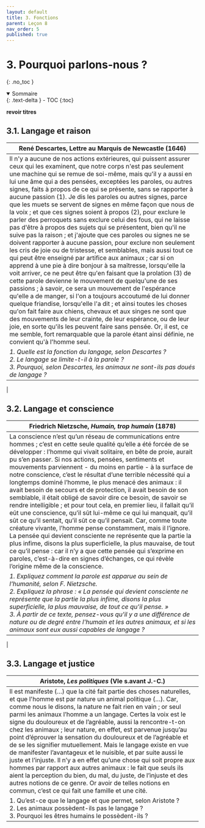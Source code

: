 ```yaml
---
layout: default
title: 3. Fonctions
parent: Leçon 8
nav_order: 5
published: true
---
```


# 3. Pourquoi parlons-nous ?
{: .no_toc }

<details open markdown="block">
  <summary>
    Sommaire
  </summary>
  {: .text-delta }
- TOC
{:toc}
</details>

**revoir titres**

## 3.1. Langage et raison

| René Descartes, Lettre au Marquis de Newcastle (1646)     |
| --------------------- |
| Il n'y a aucune de nos actions extérieures, qui puissent assurer ceux qui les examinent, que notre corps n'est pas seulement une machine qui se remue de soi-même, mais qu'il y a aussi en lui une âme qui a des pensées, exceptées les paroles, ou autres signes, faits à propos de ce qui se présente, sans se rapporter à aucune passion (1). Je dis les paroles ou autres signes, parce que les muets se servent de signes en même façon que nous de la voix ; et que ces signes soient à propos (2), pour exclure le parler des perroquets sans exclure celui des fous, qui ne laisse pas d'être à propos des sujets qui se présentent, bien qu'il ne suive pas la raison ; et j'ajoute que ces paroles ou signes ne se doivent rapporter à aucune passion, pour exclure non seulement les cris de joie ou de tristesse, et semblables, mais aussi tout ce qui peut être enseigné par artifice aux animaux ; car si on apprend à une pie à dire bonjour à sa maîtresse, lorsqu'elle la voit arriver, ce ne peut être qu'en faisant que la prolation (3) de cette parole devienne le mouvement de quelqu'une de ses passions ; à savoir, ce sera un mouvement de l'espérance qu'elle a de manger, si l'on a toujours accoutumé de lui donner quelque friandise, lorsqu'elle l'a dit ; et ainsi toutes les choses qu'on fait faire aux chiens, chevaux et aux singes ne sont que des mouvements de leur crainte, de leur espérance, ou de leur joie, en sorte qu'ils les peuvent faire sans pensée. Or, il est, ce me semble, fort remarquable que la parole étant ainsi définie, ne convient qu'à l'homme seul. |
| *1. Quelle est la fonction du langage, selon Descartes ?<br> 2. Le langage se limite-t-il à la parole ? <br> 3. Pourquoi, selon Descartes, les animaux ne sont-ils pas doués de langage ?*   
|
## 3.2. Langage et conscience

| Friedrich Nietzsche, *Humain, trop humain* (1878)     |
| ---------------------------- |
| La conscience n’est qu’un réseau de communications entre hommes ; c’est en cette seule qualité qu’elle a été forcée de se développer : l’homme qui vivait solitaire, en bête de proie, aurait pu s’en passer. Si nos actions, pensées, sentiments et mouvements parviennent - du moins en partie - à la surface de notre conscience, c’est le résultat d’une terrible nécessité qui a longtemps dominé l’homme, le plus menacé des animaux : il avait besoin de secours et de protection, il avait besoin de son semblable, il était obligé de savoir dire ce besoin, de savoir se rendre intelligible ; et pour tout cela, en premier lieu, il fallait qu’il eût une conscience, qu’il sût lui-même ce qui lui manquait, qu’il sût ce qu’il sentait, qu’il sût ce qu’il pensait. Car, comme toute créature vivante, l’homme pense constamment, mais il l’ignore. La pensée qui devient consciente ne représente que la partie la plus infime, disons la plus superficielle, la plus mauvaise, de tout ce qu’il pense : car il n’y a que cette pensée qui s’exprime en paroles, c’est-à-dire en signes d’échanges, ce qui révèle l’origine même de la conscience. |
| *1. Expliquez comment la parole est apparue au sein de l'humanité, selon F. Nietzsche. <br> 2. Expliquez la phrase : « *La pensée qui devient consciente ne représente que la partie la plus infime, disons la plus superficielle, la plus mauvaise, de tout ce qu’il pense*. »<br> 3. À partir de ce texte, pensez-vous qu'il y a une différence de nature ou de degré entre l'humain et les autres animaux, et si les animaux sont eux aussi capables de langage ?*   
 |

## 3.3. Langage et justice

| Aristote,  *Les politiques* (VIe s.avant J.-C.)          |
| ---------------------------- |
| Il est manifeste (…)  que la cité fait partie des choses naturelles, et que l'homme est par nature  un animal politique (…). Car, comme nous le disons, la nature ne fait rien en vain ; or seul parmi les animaux  l’homme a un langage. Certes la voix est le signe du douloureux et de l’agréable, aussi la rencontre-t-on chez les animaux ; leur nature, en effet,  est parvenue jusqu’au point d’éprouver la sensation du douloureux et de  l’agréable et de se les signifier mutuellement. Mais le langage existe en vue  de manifester l’avantageux et le nuisible, et par suite aussi le juste et  l’injuste. Il n’y a en effet qu’une chose qui soit propre aux hommes par  rapport aux autres animaux : le fait que seuls ils aient la perception du  bien, du mal, du juste, de l’injuste et des autres notions de ce genre. Or  avoir de telles notions en commun, c’est ce qui fait une famille et une cité. |
| 1. Qu’est-ce que le langage et que permet, selon Aristote ? <br> 2. Les animaux possèdent-ils pas le langage ? <br> 3. Pourquoi les êtres humains le possèdent-ils ?     |

